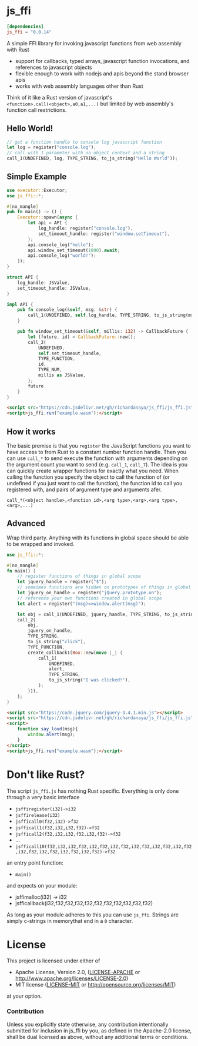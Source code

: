 # js_ffi

```toml
[dependencies]
js_ffi = "0.0.14"
```

A simple FFI library for invoking javascript functions from web assembly with Rust
* support for callbacks, typed arrays, javascript function invocations, and references to javascript objects
* flexible enough to work with nodejs and apis beyond the stand browser apis
* works with web assembly languages other than Rust

Think of it like a Rust version of javascript's `<function>.call(<object>,a0,a1,...)` but limited by web assembly's function call restrictions.

## Hello World!

```rust
// get a function handle to console log javascript function
let log = register("console.log");
// call with 1 parameter with no object context and a string
call_1(UNDEFINED, log, TYPE_STRING, to_js_string("Hello World"));
```

## Simple Example

```rust
use executor::Executor;
use js_ffi::*;

#[no_mangle]
pub fn main() -> () {
    Executor::spawn(async {
        let api = API {
            log_handle: register("console.log"),
            set_timeout_handle: register("window.setTimeout"),
        };
        api.console_log("hello");
        api.window_set_timeout(1000).await;
        api.console_log("world!");
    });
}

struct API {
    log_handle: JSValue,
    set_timeout_handle: JSValue,
}

impl API {
    pub fn console_log(&self, msg: &str) {
        call_1(UNDEFINED, self.log_handle, TYPE_STRING, to_js_string(msg));
    }

    pub fn window_set_timeout(&self, millis: i32) -> CallbackFuture {
        let (future, id) = CallbackFuture::new();
        call_2(
            UNDEFINED,
            self.set_timeout_handle,
            TYPE_FUNCTION,
            id,
            TYPE_NUM,
            millis as JSValue,
        );
        future
    }
}
```

```html
<script src="https://cdn.jsdelivr.net/gh/richardanaya/js_ffi/js_ffi.js"></script>
<script>js_ffi.run("example.wasm");</script>
```

## How it works

The basic premise is that you `register` the JavaScript functions you want to have access to from Rust to a constant number function handle. Then you can use `call_*` to send execute the function with arguments depending on the argument count you  want to send (e.g. `call_1`, `call_7`). The idea is you can quickly create wrapper functions for exactly what you need. When calling the function you specify the object to call the function of (or undefined if you just want to call the function), the function id to call you registered with, and pairs of argument type and arguments afer.

`call_*(<object handle>,<function id>,<arg type>,<arg>,<arg type>,<arg>,...)`

## Advanced

Wrap third party. Anything with its functions in global space should be able to be wrapped and invoked.

```rust
use js_ffi::*;

#[no_mangle]
fn main() {
    // register functions of things in global scope
    let jquery_handle = register("$");
    // someimes functions are hidden on prototypes of things in global scope
    let jquery_on_handle = register("jQuery.prototype.on");
    // reference your own functions created in global scope
    let alert = register("(msg)=>window.alert(msg)");

    let obj = call_1(UNDEFINED, jquery_handle, TYPE_STRING, to_js_string("body"));
    call_2(
        obj,
        jquery_on_handle,
        TYPE_STRING,
        to_js_string("click"),
        TYPE_FUNCTION,
        create_callback1(Box::new(move |_| {
            call_1(
                UNDEFINED,
                alert,
                TYPE_STRING,
                to_js_string("I was clicked!"),
            );
        })),
    );
}
```

```html
<script src="https://code.jquery.com/jquery-3.4.1.min.js"></script>
<script src="https://cdn.jsdelivr.net/gh/richardanaya/js_ffi/js_ffi.js"></script>
<script>
    function say_loud(msg){
        window.alert(msg);
    }
</script>
<script>js_ffi.run("example.wasm");</script>
```

# Don't like Rust?

The script `js_ffi.js` has nothing Rust specific.  Everything is only done through a very basic interface

* `jsffiregister(i32)->i32`
* `jsffirelease(i32)`
* `jsfficall0(f32,i32)->f32`
* `jsfficall1(f32,i32,i32,f32)->f32`
* `jsfficall2(f32,i32,i32,f32,i32,f32)->f32`
* ...
* `jsfficall10(f32,i32,i32,f32,i32,f32,i32,f32,i32,f32,i32,f32,i32,f32,i32,f32,i32,f32,i32,f32,i32,f32)->f32`

an entry point function:

* `main()`

and expects on your module:

* jsffimalloc(i32) -> i32
* jsfficallback(i32,f32,f32,f32,f32,f32,f32,f32,f32,f32,f32)

As long as your module adheres to this you can use `js_ffi`. Strings are simply c-strings in memorythat end in a `0` character.

# License

This project is licensed under either of

 * Apache License, Version 2.0, ([LICENSE-APACHE](LICENSE-APACHE) or
   http://www.apache.org/licenses/LICENSE-2.0)
 * MIT license ([LICENSE-MIT](LICENSE-MIT) or
   http://opensource.org/licenses/MIT)

at your option.

### Contribution

Unless you explicitly state otherwise, any contribution intentionally submitted
for inclusion in js_ffi by you, as defined in the Apache-2.0 license, shall be
dual licensed as above, without any additional terms or conditions.
